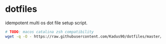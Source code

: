 # dotfiles

idempotent multi os dot file setup script.

```sh
# TODO: macos catalina zsh compatibility
wget -q -O - https://raw.githubusercontent.com/Kadus90/dotfiles/master/setup.sh | bash
```
